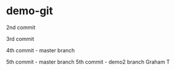 # demo-git

2nd commit

3rd commit

4th commit - master branch

5th commit - master branch
5th commit - demo2 branch
Graham T
